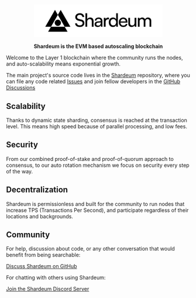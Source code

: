 <p align="center"> <img src="shardeum-white-bg.png" alt="Shardeum Logo" width="70%"> </p>

<p align="center">
<b>Shardeum is the EVM based autoscaling blockchain</b>
</p>

Welcome to the Layer 1 blockchain where the community runs the nodes, and auto-scalability means exponential growth.

The main project's source code lives in the [Shardeum](https://github.com/shardeum/shardeum) repository, where you can file any code related [Issues](https://github.com/shardeum/shardeum/issues) and join fellow developers in the [GitHub Discussions](https://github.com/shardeum/shardeum/discussions)

## Scalability
Thanks to dynamic state sharding, consensus is reached at the transaction level. This means high speed because of parallel processing, and low fees.

## Security
From our combined proof-of-stake and proof-of-quorum approach to consensus, to our auto rotation mechanism we focus on security every step of the way.

## Decentralization
Shardeum is permissionless and built for the community to run nodes that increase TPS (Transactions Per Second), and participate regardless of their locations and backgrounds.

## Community

For help, discussion about code, or any other conversation that would benefit from being searchable:

[Discuss Shardeum on GitHub](https://github.com/shardeum/shardeum/discussions)

For chatting with others using Shardeum:

[Join the Shardeum Discord Server](https://discord.com/invite/shardeum)

